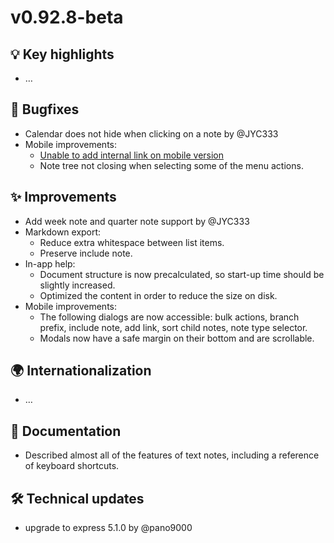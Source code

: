 # v0.92.8-beta
## 💡 Key highlights

*   …

## 🐞 Bugfixes

*   Calendar does not hide when clicking on a note by @JYC333
*   Mobile improvements:
    *   [Unable to add internal link on mobile version](https://github.com/TriliumNext/Notes/issues/1677)
    *   Note tree not closing when selecting some of the menu actions.    

## ✨ Improvements

*   Add week note and quarter note support by @JYC333
*   Markdown export:
    *   Reduce extra whitespace between list items.
    *   Preserve include note.
*   In-app help:
    *   Document structure is now precalculated, so start-up time should be slightly increased.
    *   Optimized the content in order to reduce the size on disk.
*   Mobile improvements:
    *   The following dialogs are now accessible: bulk actions, branch prefix, include note, add link, sort child notes, note type selector.
    *   Modals now have a safe margin on their bottom and are scrollable.

## 🌍 Internationalization

*   …

## 📖 Documentation

*   Described almost all of the features of text notes, including a reference of keyboard shortcuts.

## 🛠️ Technical updates

*   upgrade to express 5.1.0 by @pano9000